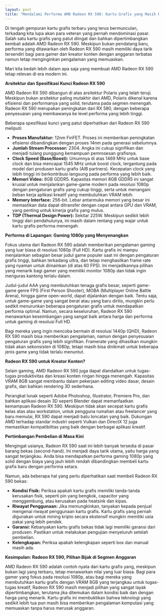 ```yaml
---
layout: post
title: "Mendalami Performa AMD Radeon RX 590: Kartu Grafis yang Masih Relevan"
---
```


Di tengah gempuran kartu grafis terbaru yang terus bermunculan, terkadang kita lupa akan para veteran yang pernah mendominasi pasar. Salah satu kartu grafis yang patut diingat dan bahkan dipertimbangkan kembali adalah AMD Radeon RX 590. Meskipun bukan pendatang baru, performa yang ditawarkan oleh Radeon RX 590 masih memiliki daya tarik tersendiri bagi para gamer dan kreator konten dengan anggaran terbatas namun tetap menginginkan pengalaman yang memuaskan.

Mari kita bedah lebih dalam apa saja yang membuat AMD Radeon RX 590 tetap relevan di era modern ini.

**Arsitektur dan Spesifikasi Kunci Radeon RX 590**

AMD Radeon RX 590 dibangun di atas arsitektur Polaris yang telah teruji. Meskipun bukan arsitektur paling mutakhir dari AMD, Polaris dikenal karena efisiensi dan performanya yang solid, terutama pada segmen menengah. Radeon RX 590 merupakan peningkatan dari RX 580, dengan beberapa penyesuaian yang membawanya ke level performa yang lebih tinggi.

Beberapa spesifikasi kunci yang patut diperhatikan dari Radeon RX 590 meliputi:

*   **Proses Manufaktur:** 12nm FinFET. Proses ini memberikan peningkatan efisiensi dibandingkan dengan proses 14nm pada generasi sebelumnya.
*   **Jumlah Stream Processor:** 2304. Angka ini cukup signifikan dan menjadi tulang punggung kemampuan pemrosesan grafisnya.
*   **Clock Speed (Base/Boost):** Umumnya di atas 1469 MHz untuk base clock dan bisa mencapai 1545 MHz untuk boost clock, tergantung pada model dari produsen kartu grafis (AIB partners). Kecepatan clock yang lebih tinggi ini berkontribusi langsung pada performa yang lebih baik.
*   **Memori Video:** 8GB GDDR5. Kapasitas memori 8GB GDDR5 ini sangat krusial untuk menjalankan game-game modern pada resolusi 1080p dengan pengaturan grafis yang cukup tinggi, serta untuk menangani beban kerja aplikasi kreatif yang membutuhkan VRAM lebih.
*   **Memory Interface:** 256-bit. Lebar antarmuka memori yang besar ini memastikan data dapat ditransfer dengan cepat antara GPU dan VRAM, yang penting untuk kinerja grafis yang mulus.
*   **TDP (Thermal Design Power):** Sekitar 225W. Meskipun sedikit lebih tinggi dari pendahulunya, ini masih dalam rentang yang wajar untuk kartu grafis performa menengah.

**Performa di Lapangan: Gaming 1080p yang Menyenangkan**

Fokus utama dari Radeon RX 590 adalah memberikan pengalaman gaming yang luar biasa di resolusi 1080p (Full HD). Kartu grafis ini mampu menjalankan sebagian besar judul game populer saat ini dengan pengaturan grafis tinggi, bahkan terkadang ultra, dan tetap menghasilkan frame rate yang nyaman untuk dimainkan (di atas 60 FPS). Ini menjadikannya pilihan yang menarik bagi gamer yang memiliki monitor 1080p dan tidak ingin menguras kantong terlalu dalam.

Judul-judul AAA yang membutuhkan tenaga grafis besar, seperti game-game genre FPS (First Person Shooter), MOBA (Multiplayer Online Battle Arena), hingga game open-world, dapat dijalankan dengan baik. Tentu saja, untuk game-game yang sangat berat atau yang baru dirilis, mungkin perlu sedikit menurunkan beberapa pengaturan grafis untuk mendapatkan performa optimal. Namun, secara keseluruhan, Radeon RX 590 menawarkan keseimbangan yang sangat baik antara harga dan performa untuk gaming di resolusi Full HD.

Bagi mereka yang ingin mencoba bermain di resolusi 1440p (QHD), Radeon RX 590 masih bisa memberikan pengalaman, namun dengan penyesuaian pengaturan grafis yang lebih signifikan. Framerate yang dihasilkan mungkin tidak akan sekonsisten di 1080p, tetapi masih bisa dinikmati untuk beberapa jenis game yang tidak terlalu menuntut.

**Radeon RX 590 untuk Kreator Konten?**

Selain gaming, AMD Radeon RX 590 juga dapat diandalkan untuk tugas-tugas produktivitas dan kreasi konten ringan hingga menengah. Kapasitas VRAM 8GB sangat membantu dalam pekerjaan editing video dasar, desain grafis, dan bahkan rendering 3D sederhana.

Perangkat lunak seperti Adobe Photoshop, Illustrator, Premiere Pro, dan bahkan aplikasi desain 3D seperti Blender dapat memanfaatkan kemampuan Radeon RX 590. Meskipun tidak akan secepat kartu grafis kelas atas atau workstation, untuk pengguna rumahan atau freelancer yang baru memulai, RX 590 dapat menjadi batu loncatan yang baik. Dukungan AMD terhadap standar industri seperti Vulkan dan DirectX 12 juga memastikan kompatibilitas yang baik dengan berbagai aplikasi kreatif.

**Pertimbangan Pembelian di Masa Kini**

Mengingat usianya, Radeon RX 590 saat ini lebih banyak tersedia di pasar barang bekas (second-hand). Ini menjadi daya tarik utama, yaitu harga yang sangat terjangkau. Anda bisa mendapatkan performa gaming 1080p yang solid dengan biaya yang jauh lebih rendah dibandingkan membeli kartu grafis baru dengan performa setara.

Namun, ada beberapa hal yang perlu diperhatikan saat membeli Radeon RX 590 bekas:

*   **Kondisi Fisik:** Periksa apakah kartu grafis memiliki tanda-tanda kerusakan fisik, seperti pin yang bengkok, capacitor yang menggembung, atau kerusakan pada heatsink dan kipas.
*   **Riwayat Penggunaan:** Jika memungkinkan, tanyakan kepada penjual mengenai riwayat penggunaan kartu grafis. Kartu grafis yang pernah digunakan untuk mining kripto secara ekstensif mungkin memiliki usia pakai yang lebih pendek.
*   **Garansi:** Kebanyakan kartu grafis bekas tidak lagi memiliki garansi dari produsen. Pastikan untuk melakukan pengujian menyeluruh setelah pembelian.
*   **Kelengkapan:** Periksa apakah kelengkapan seperti box dan manual masih ada.

**Kesimpulan: Radeon RX 590, Pilihan Bijak di Segmen Anggaran**

AMD Radeon RX 590 adalah contoh nyata dari kartu grafis yang, meskipun bukan lagi yang terbaru, tetap menawarkan nilai yang luar biasa. Bagi para gamer yang fokus pada resolusi 1080p, atau bagi mereka yang membutuhkan kartu grafis dengan VRAM 8GB yang terjangkau untuk tugas-tugas kreatif, Radeon RX 590 masih menjadi pilihan yang sangat layak dipertimbangkan, terutama jika ditemukan dalam kondisi baik dan dengan harga yang menarik. Kartu grafis ini membuktikan bahwa teknologi yang sedikit lebih tua pun masih bisa memberikan pengalaman komputasi yang memuaskan tanpa harus merusak anggaran.
